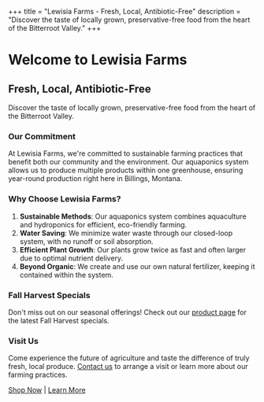 +++
title = "Lewisia Farms - Fresh, Local, Antibiotic-Free"
description = "Discover the taste of locally grown, preservative-free food from the heart of the Bitterroot Valley."
+++

# Welcome to Lewisia Farms

## Fresh, Local, Antibiotic-Free

Discover the taste of locally grown, preservative-free food from the heart of the Bitterroot Valley.

### Our Commitment

At Lewisia Farms, we're committed to sustainable farming practices that benefit both our community and the environment. Our aquaponics system allows us to produce multiple products within one greenhouse, ensuring year-round production right here in Billings, Montana.

### Why Choose Lewisia Farms?

1. **Sustainable Methods**: Our aquaponics system combines aquaculture and hydroponics for efficient, eco-friendly farming.
2. **Water Saving**: We minimize water waste through our closed-loop system, with no runoff or soil absorption.
3. **Efficient Plant Growth**: Our plants grow twice as fast and often larger due to optimal nutrient delivery.
4. **Beyond Organic**: We create and use our own natural fertilizer, keeping it contained within the system.

### Fall Harvest Specials

Don't miss out on our seasonal offerings! Check out our [product page](/products) for the latest Fall Harvest specials.

### Visit Us

Come experience the future of agriculture and taste the difference of truly fresh, local produce. [Contact us](/contact) to arrange a visit or learn more about our farming practices.

[Shop Now](/products) | [Learn More](/about)